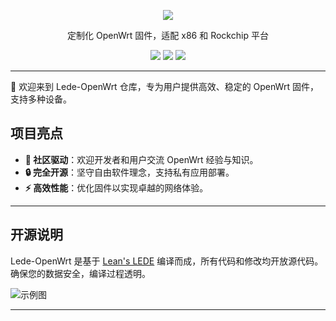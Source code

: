 <p align="center">
<img src="https://cdn.jsdelivr.net/gh/oppen321/Lede-OpenWrt/images/OpenWrt.png">
</p>

<div align="center">
  
定制化 OpenWrt 固件，适配 x86 和 Rockchip 平台

[![](https://img.shields.io/badge/blog-@LedeOpenWrt.svg)](https://www.example.com)
[![](https://img.shields.io/github/v/release/oppen321/Lede-OpenWrt)](https://github.com/oppen321/Lede-OpenWrt/releases)
[![](https://img.shields.io/github/last-commit/oppen321/Lede-OpenWrt.svg)](https://github.com/oppen321/Lede-OpenWrt/commits/main)

</div>

***

🐧 欢迎来到 Lede-OpenWrt 仓库，专为用户提供高效、稳定的 OpenWrt 固件，支持多种设备。

## 项目亮点

- **🌟 社区驱动**：欢迎开发者和用户交流 OpenWrt 经验与知识。
- **🔒 完全开源**：坚守自由软件理念，支持私有应用部署。
- **⚡ 高效性能**：优化固件以实现卓越的网络体验。

***

## 开源说明

Lede-OpenWrt 是基于 [Lean's LEDE](https://github.com/coolsnowwolf/lede) 编译而成，所有代码和修改均开放源代码。确保您的数据安全，编译过程透明。

![示例图](https://fastly.jsdelivr.net/gh/oppen321/Lede-OpenWrt/images/02.png)

***

## 
